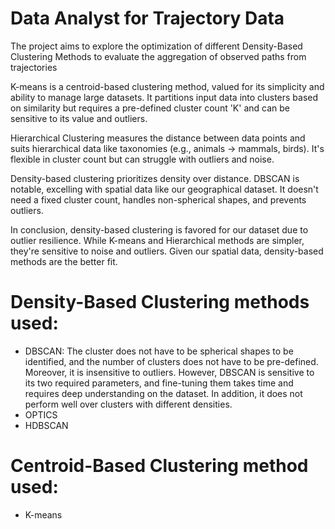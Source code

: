 # Data Analyst for Trajectory Data
The project aims to explore the optimization of different Density-Based Clustering Methods to evaluate the aggregation of observed paths from trajectories

K-means is a centroid-based clustering method, valued for its simplicity and ability to manage large datasets. It partitions input data into clusters based on similarity but requires a pre-defined cluster count 'K' and can be sensitive to its value and outliers.

Hierarchical Clustering measures the distance between data points and suits hierarchical data like taxonomies (e.g., animals -> mammals, birds). It's flexible in cluster count but can struggle with outliers and noise.

Density-based clustering prioritizes density over distance. DBSCAN is notable, excelling with spatial data like our geographical dataset. It doesn't need a fixed cluster count, handles non-spherical shapes, and prevents outliers.

In conclusion, density-based clustering is favored for our dataset due to outlier resilience. While K-means and Hierarchical methods are simpler, they're sensitive to noise and outliers. Given our spatial data, density-based methods are the better fit.
# 
# Density-Based Clustering methods used:
- DBSCAN:
  The cluster does not have to be spherical shapes to be identified, and the number of clusters does not have to be pre-defined. Moreover, it is insensitive to outliers.
  However, DBSCAN is sensitive to its two required parameters, and fine-tuning them takes time and requires deep understanding on the dataset. In addition, it does not
 perform well over clusters with different densities.
- OPTICS
- HDBSCAN
# Centroid-Based Clustering method used:
- K-means
  
